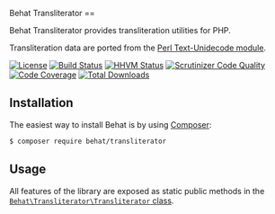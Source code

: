 Behat Transliterator
      ==

Behat Transliterator provides transliteration utilities for PHP.

Transliteration data are ported from the [Perl Text-Unidecode module](http://search.cpan.org/~sburke/Text-Unidecode-0.04/lib/Text/Unidecode.pm).

[![License](https://poser.pugx.org/behat/transliterator/license.svg)](https://packagist.org/packages/behat/transliterator)
[![Build Status](https://travis-ci.org/Behat/Transliterator.svg)](https://travis-ci.org/Behat/Transliterator)
[![HHVM Status](http://hhvm.h4cc.de/badge/behat/transliterator.svg?branch=master)](http://hhvm.h4cc.de/package/behat/transliterator)
[![Scrutinizer Code Quality](https://scrutinizer-ci.com/g/Behat/Transliterator/badges/quality-score.png?b=master)](https://scrutinizer-ci.com/g/Behat/Transliterator/?branch=master)
[![Code Coverage](https://scrutinizer-ci.com/g/Behat/Transliterator/badges/coverage.png?b=master)](https://scrutinizer-ci.com/g/Behat/Transliterator/?branch=master)
[![Total Downloads](https://poser.pugx.org/behat/transliterator/downloads.svg)](https://packagist.org/packages/behat/transliterator)

Installation
------------

The easiest way to install Behat is by using [Composer](https://getcomposer.org):

```bash
$ composer require behat/transliterator
```

Usage
-----

All features of the library are exposed as static public methods in the [``Behat\Transliterator\Transliterator`` class](src/Behat/Transliterator/Transliterator.php).
